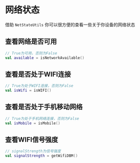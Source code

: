 # 网络状态

借助 `NetStateUtils` 你可以很方便的查看一些关于你设备的网络状态

## 查看网络是否可用

```kotlin
// True为可用，否则为False
val available = isNetworkAvailable()
```

## 查看是否处于WIFI连接

```kotlin
// True为处于WIFI连接，否则为False
val isWifi = isWIFI()
```

## 查看是否处于手机移动网络

```kotlin
// True为处于手机网络连接，否则为False
val isMobile = isMobile()
```

## 查看WIFI信号强度

```kotlin
// signalStrength为信号强度
val signalStrength = getWifiDBM()
```
